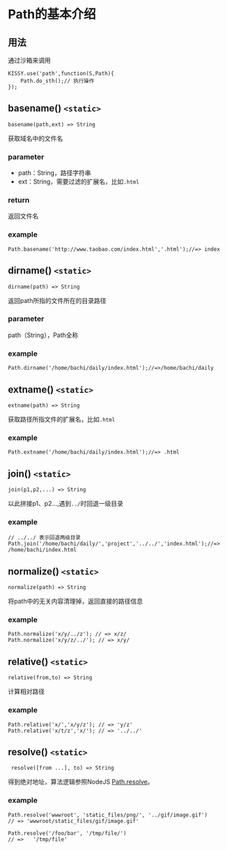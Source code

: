 # Path的基本介绍

## 用法

通过沙箱来调用

	KISSY.use('path',function(S,Path){
		Path.do_sth();// 执行操作
	});

## basename()  `<static>`

`basename(path,ext) => String`

获取域名中的文件名

### parameter

- path：String，路径字符串
- ext：String，需要过滤的扩展名，比如`.html`

### return

返回文件名

### example

	Path.basename('http://www.taobao.com/index.html','.html');//=> index

## dirname()  `<static>`

`dirname(path) => String`

返回path所指的文件所在的目录路径

### parameter

path（String），Path全称

### example

	Path.dirname('/home/bachi/daily/index.html');//=>/home/bachi/daily

## extname()  `<static>`

`extname(path) => String`

获取路径所指文件的扩展名，比如`.html`

### example

	Path.extname('/home/bachi/daily/index.html');//=> .html

## join()  `<static>`

`join(p1,p2,...) => String`

以此拼接p1、p2...,遇到`../`时回退一级目录

### example

	// ../../ 表示回退两级目录
	Path.join('/home/bachi/daily/','project','../../','index.html');//=> /home/bachi/index.html

## normalize()  `<static>`

`normalize(path) => String`

将path中的无关内容清理掉，返回直接的路径信息

### example

	Path.normalize('x/y/../z'); // => x/z/
	Path.normalize('x/y/z/../'); // => x/y/

## relative()  `<static>`

`relative(from,to) => String`

计算相对路径

### example

	Path.relative('x/','x/y/z'); // => 'y/z'
	Path.relative('x/t/z','x/'); // => '../../'

## resolve()  `<static>`

` resolve([from ...], to) => String`

得到绝对地址，算法逻辑参照NodeJS [Path.resolve](http://nodejs.org/api/path.html#path_path_resolve_from_to)。

### example

	Path.resolve('wwwroot', 'static_files/png/', '../gif/image.gif')
	// => 'wwwroot/static_files/gif/image.gif'

	Path.resolve('/foo/bar', '/tmp/file/')
	// =>	'/tmp/file'



